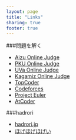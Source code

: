```yaml
---
layout: page
title: "Links"
sharing: true
footer: true
---
```


###問題を解く

* [Aizu Online Judge](http://judge.u-aizu.ac.jp/onlinejudge/)
* [PKU Online Judge](http://poj.org)
* [UVa Online Judge](http://uva.onlinejudge.org)
* [Kagamiz Online Judge](http://koj.miz-miz.biz)
* [TopCoder](http://community.topcoder.com/tc)
* [Codeforces](http://codeforces.com/)
* [Project Euler](http://projecteuler.net/)
* [AtCoder](http://atcoder.jp)

###hadrori
* [hadrori.jp](http://hadrori.jp)
* [ほげほげほげい](http://hadrori.hateblo.jp)


